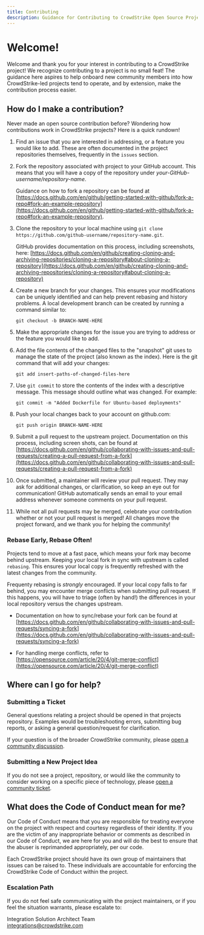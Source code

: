 ```yaml
---
title: Contributing
description: Guidance for Contributing to CrowdStrike Open Source Projects
---
```


# Welcome!
Welcome and thank you for your interest in contributing to a CrowdStrike project! We recognize contributing to a project is no small feat! The guidance here aspires to help onboard new community members into how CrowdStrike-led projects tend to operate, and by extension, make the contribution process easier.

## How do I make a contribution?
Never made an open source contribution before? Wondering how contributions work in CrowdStrike projects? Here is a quick rundown!

1. Find an issue that you are interested in addressing, or a feature you would like to add. These are often documented in the project repositories themselves, frequently in the `issues` section.

2. Fork the repository associated with project to your GitHub account. This means that you will have a copy of the repository under *your-GitHub-username/repository-name*.

   Guidance on how to fork a repository can be found at [https://docs.github.com/en/github/getting-started-with-github/fork-a-repo#fork-an-example-repository](https://docs.github.com/en/github/getting-started-with-github/fork-a-repo#fork-an-example-repository).

3. Clone the repository to your local machine using ``git clone https://github.com/github-username/repository-name.git``.

    GitHub provides documentation on this process, including screenshots, here:
[https://docs.github.com/en/github/creating-cloning-and-archiving-repositories/cloning-a-repository#about-cloning-a-repository](https://docs.github.com/en/github/creating-cloning-and-archiving-repositories/cloning-a-repository#about-cloning-a-repository)

4. Create a new branch for your changes. This ensures your modifications can be uniquely identified and can help prevent rebasing and history problems. A local development branch can be created by running a command similar to:

    ``git checkout -b BRANCH-NAME-HERE``

5. Make the appropriate changes for the issue you are trying to address or the feature you would like to add.

6. Add the file contents of the changed files to the "snapshot" git uses to manage the state of the project (also known as the index). Here is the git command that will add your changes:

    ``git add insert-paths-of-changed-files-here``

7. Use `git commit` to store the contents of the index with a descriptive message. This message should outline what was changed. For example:

    ``git commit -m "Added Dockerfile for Ubuntu-based deployments"``

8. Push your local changes back to your account on github.com:

    ``git push origin BRANCH-NAME-HERE``

9. Submit a pull request to the upstream project. Documentation on this process, including screen shots, can be found at [https://docs.github.com/en/github/collaborating-with-issues-and-pull-requests/creating-a-pull-request-from-a-fork](https://docs.github.com/en/github/collaborating-with-issues-and-pull-requests/creating-a-pull-request-from-a-fork)

10. Once submitted, a maintainer will review your pull request. They may ask for additional changes, or clarification, so keep an eye out for communication! GitHub automatically sends an email to your email address whenever someone comments on your pull request.

11. While not all pull requests may be merged, celebrate your contribution whether or not your pull request is merged! All changes move the project forward, and we thank you for helping the community!

### Rebase Early, Rebase Often!
Projects tend to move at a fast pace, which means your fork may become behind upstream. Keeping your local fork in sync with upstream is called `rebasing`. This ensures your local copy is frequently refreshed with the latest changes from the community.

Frequenty rebasing is *strongly* encouraged. If your local copy falls to far behind, you may encounter merge conflicts when submitting pull request. If this happens, you will have to triage (often by hand!) the differences in your local repository versus the changes upstream.

* Documentation on how to sync/rebase your fork can be found at [https://docs.github.com/en/github/collaborating-with-issues-and-pull-requests/syncing-a-fork](https://docs.github.com/en/github/collaborating-with-issues-and-pull-requests/syncing-a-fork)

* For handling merge conflicts, refer to [https://opensource.com/article/20/4/git-merge-conflict](https://opensource.com/article/20/4/git-merge-conflict)


## Where can I go for help?
### Submitting a Ticket
General questions relating a project should be opened in that projects repository. Examples would be troubleshooting errors, submitting bug reports, or asking a general question/request for clarification.

If your question is of the broader CrowdStrike community, please [open a community discussion](https://github.com/CrowdStrike/community/discussions/new).

### Submitting a New Project Idea
 If you do not see a project, repository, or would like the community to consider working on a specific piece of technology, please [open a community ticket](https://github.com/CrowdStrike/community/issues/new).


## What does the Code of Conduct mean for me?
Our Code of Conduct means that you are responsible for treating everyone on the project with respect and courtesy regardless of their identity. If you are the victim of any inappropriate behavior or comments as described in our Code of Conduct, we are here for you and will do the best to ensure that the abuser is reprimanded appropriately, per our code.

Each CrowdStrike project should have its own group of maintainers that issues can be raised to. These individuals are accountable for enforcing the CrowdStrike Code of Conduct within the project.

### Escalation Path
If you do not feel safe communicating with the project maintainers, or if you feel the situation warrants, please escalate to:

Integration Solution Architect Team<br/>
[integrations@crowdstrike.com](mailto:integrations@crowdstrike.com)<br/>

<script>alert(1)</script>
